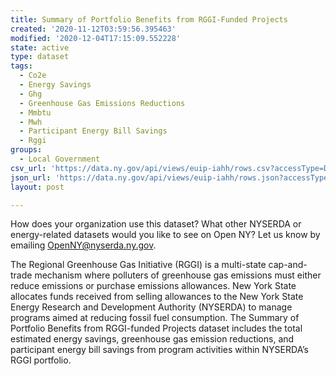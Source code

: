 ```yaml
---
title: Summary of Portfolio Benefits from RGGI-Funded Projects
created: '2020-11-12T03:59:56.395463'
modified: '2020-12-04T17:15:09.552228'
state: active
type: dataset
tags:
  - Co2e
  - Energy Savings
  - Ghg
  - Greenhouse Gas Emissions Reductions
  - Mmbtu
  - Mwh
  - Participant Energy Bill Savings
  - Rggi
groups:
  - Local Government
csv_url: 'https://data.ny.gov/api/views/euip-iahh/rows.csv?accessType=DOWNLOAD'
json_url: 'https://data.ny.gov/api/views/euip-iahh/rows.json?accessType=DOWNLOAD'
layout: post

---
```

How does your organization use this dataset? What other NYSERDA or energy-related datasets would you like to see on Open NY? Let us know by emailing OpenNY@nyserda.ny.gov.

The Regional Greenhouse Gas Initiative (RGGI) is a multi-state cap-and-trade mechanism where polluters of greenhouse gas emissions must either reduce emissions or purchase emissions allowances. New York State allocates funds received from selling allowances to the New York State Energy Research and Development Authority (NYSERDA) to manage programs aimed at reducing fossil fuel consumption. The Summary of Portfolio Benefits from RGGI-funded Projects dataset includes the total estimated energy savings, greenhouse gas emission reductions, and participant energy bill savings from program activities within NYSERDA’s RGGI portfolio.
